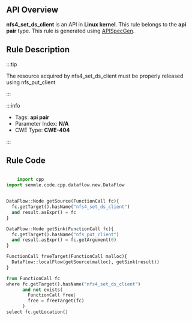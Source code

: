 ---
---


## API Overview
**nfs4_set_ds_client** is an API in **Linux kernel**. This rule belongs to the **api pair** type. This rule is generated using [APISpecGen](../../tools/APISpecGen).
## Rule Description

:::tip

The resource acquired by nfs4_set_ds_client must be properly released using nfs_put_client

:::

:::info

- Tags: **api pair**
- Parameter Index: **N/A**
- CWE Type: **CWE-404**

:::

## Rule Code
```python

    import cpp
import semmle.code.cpp.dataflow.new.DataFlow


DataFlow::Node getSource(FunctionCall fc){
  fc.getTarget().hasName("nfs4_set_ds_client")
  and result.asExpr() = fc
}

DataFlow::Node getSink(FunctionCall fc){
  fc.getTarget().hasName("nfs_put_client")
  and result.asExpr() = fc.getArgument(0)
}

FunctionCall freeTarget(FunctionCall malloc){
  DataFlow::localFlow(getSource(malloc), getSink(result))
}

from FunctionCall fc
where fc.getTarget().hasName("nfs4_set_ds_client")
      and not exists(
        FunctionCall free| 
        free = freeTarget(fc)
      )
select fc.getLocation()

    
```